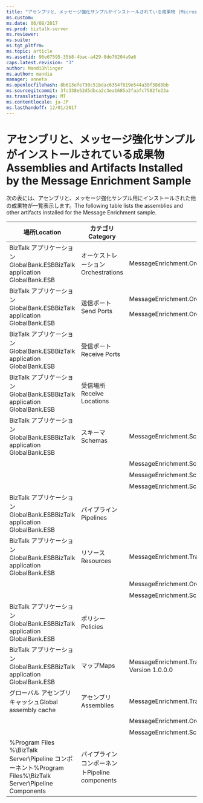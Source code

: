 ```yaml
---
title: "アセンブリと、メッセージ強化サンプルがインストールされている成果物 |Microsoft ドキュメント"
ms.custom: 
ms.date: 06/08/2017
ms.prod: biztalk-server
ms.reviewer: 
ms.suite: 
ms.tgt_pltfrm: 
ms.topic: article
ms.assetid: 96e67595-35b8-4bac-a429-0de76204a9a6
caps.latest.revision: "3"
author: MandiOhlinger
ms.author: mandia
manager: anneta
ms.openlocfilehash: 8b613efe730c51bdac6354f819e544a30f38d8bb
ms.sourcegitcommit: 3fc338e52d5dbca2c3ea1685a2faafc7582fe23a
ms.translationtype: MT
ms.contentlocale: ja-JP
ms.lasthandoff: 12/01/2017
---
```

# <a name="assemblies-and-artifacts-installed-by-the-message-enrichment-sample"></a><span data-ttu-id="89fff-102">アセンブリと、メッセージ強化サンプルがインストールされている成果物</span><span class="sxs-lookup"><span data-stu-id="89fff-102">Assemblies and Artifacts Installed by the Message Enrichment Sample</span></span>
<span data-ttu-id="89fff-103">次の表には、アセンブリと、メッセージ強化サンプル用にインストールされた他の成果物が一覧表示します。</span><span class="sxs-lookup"><span data-stu-id="89fff-103">The following table lists the assemblies and other artifacts installed for the Message Enrichment sample.</span></span>  
  
|<span data-ttu-id="89fff-104">場所</span><span class="sxs-lookup"><span data-stu-id="89fff-104">Location</span></span>|<span data-ttu-id="89fff-105">カテゴリ</span><span class="sxs-lookup"><span data-stu-id="89fff-105">Category</span></span>|<span data-ttu-id="89fff-106">コンポーネントの名前とバージョン</span><span class="sxs-lookup"><span data-stu-id="89fff-106">Name and version of the component</span></span>|  
|--------------|--------------|---------------------------------------|  
|<span data-ttu-id="89fff-107">BizTalk アプリケーション GlobalBank.ESB</span><span class="sxs-lookup"><span data-stu-id="89fff-107">BizTalk application GlobalBank.ESB</span></span>|<span data-ttu-id="89fff-108">オーケストレーション</span><span class="sxs-lookup"><span data-stu-id="89fff-108">Orchestrations</span></span>|<span data-ttu-id="89fff-109">MessageEnrichment.Orchestrations.MessageEnricher</span><span class="sxs-lookup"><span data-stu-id="89fff-109">MessageEnrichment.Orchestrations.MessageEnricher</span></span>|  
|<span data-ttu-id="89fff-110">BizTalk アプリケーション GlobalBank.ESB</span><span class="sxs-lookup"><span data-stu-id="89fff-110">BizTalk application GlobalBank.ESB</span></span>|<span data-ttu-id="89fff-111">送信ポート</span><span class="sxs-lookup"><span data-stu-id="89fff-111">Send Ports</span></span>|<span data-ttu-id="89fff-112">MessageEnrichment.Orchestrations_1.0.0.0_</span><span class="sxs-lookup"><span data-stu-id="89fff-112">MessageEnrichment.Orchestrations_1.0.0.0_</span></span><br /><br /> <span data-ttu-id="89fff-113">MessageEnrichment.Orchestrations.MessageEnricher_RoutingPort_d98186f1038d4721</span><span class="sxs-lookup"><span data-stu-id="89fff-113">MessageEnrichment.Orchestrations.MessageEnricher_RoutingPort_d98186f1038d4721</span></span>|  
|<span data-ttu-id="89fff-114">BizTalk アプリケーション GlobalBank.ESB</span><span class="sxs-lookup"><span data-stu-id="89fff-114">BizTalk application GlobalBank.ESB</span></span>|<span data-ttu-id="89fff-115">受信ポート</span><span class="sxs-lookup"><span data-stu-id="89fff-115">Receive Ports</span></span>||  
|<span data-ttu-id="89fff-116">BizTalk アプリケーション GlobalBank.ESB</span><span class="sxs-lookup"><span data-stu-id="89fff-116">BizTalk application GlobalBank.ESB</span></span>|<span data-ttu-id="89fff-117">受信場所</span><span class="sxs-lookup"><span data-stu-id="89fff-117">Receive Locations</span></span>||  
|<span data-ttu-id="89fff-118">BizTalk アプリケーション GlobalBank.ESB</span><span class="sxs-lookup"><span data-stu-id="89fff-118">BizTalk application GlobalBank.ESB</span></span>|<span data-ttu-id="89fff-119">スキーマ</span><span class="sxs-lookup"><span data-stu-id="89fff-119">Schemas</span></span>|<span data-ttu-id="89fff-120">MessageEnrichment.Schema.ProcedureResultSet_dbo_GetOrderDetails バージョン 1.0.0.0</span><span class="sxs-lookup"><span data-stu-id="89fff-120">MessageEnrichment.Schema.ProcedureResultSet_dbo_GetOrderDetails Version 1.0.0.0</span></span>|  
|||<span data-ttu-id="89fff-121">MessageEnrichment.Schema.OrderDoc バージョン 1.0.0.0</span><span class="sxs-lookup"><span data-stu-id="89fff-121">MessageEnrichment.Schema.OrderDoc Version 1.0.0.0</span></span>|  
|||<span data-ttu-id="89fff-122">MessageEnrichment.Schema.InventoryOrder バージョン 1.0.0.0</span><span class="sxs-lookup"><span data-stu-id="89fff-122">MessageEnrichment.Schema.InventoryOrder Version 1.0.0.0</span></span>|  
|||<span data-ttu-id="89fff-123">MessageEnrichment.Schema.TypedProcedure_dbo バージョン 1.0.0.0</span><span class="sxs-lookup"><span data-stu-id="89fff-123">MessageEnrichment.Schema.TypedProcedure_dbo Version 1.0.0.0</span></span>|  
|<span data-ttu-id="89fff-124">BizTalk アプリケーション GlobalBank.ESB</span><span class="sxs-lookup"><span data-stu-id="89fff-124">BizTalk application GlobalBank.ESB</span></span>|<span data-ttu-id="89fff-125">パイプライン</span><span class="sxs-lookup"><span data-stu-id="89fff-125">Pipelines</span></span>||  
|<span data-ttu-id="89fff-126">BizTalk アプリケーション GlobalBank.ESB</span><span class="sxs-lookup"><span data-stu-id="89fff-126">BizTalk application GlobalBank.ESB</span></span>|<span data-ttu-id="89fff-127">リソース</span><span class="sxs-lookup"><span data-stu-id="89fff-127">Resources</span></span>|<span data-ttu-id="89fff-128">MessageEnrichment.Transforms バージョン 1.0.0.0</span><span class="sxs-lookup"><span data-stu-id="89fff-128">MessageEnrichment.Transforms Version 1.0.0.0</span></span>|  
|||<span data-ttu-id="89fff-129">MessageEnrichment.Orchestrations バージョン 1.0.0.0</span><span class="sxs-lookup"><span data-stu-id="89fff-129">MessageEnrichment.Orchestrations Version 1.0.0.0</span></span>|  
|||<span data-ttu-id="89fff-130">MessageEnrichment.Schema バージョン 1.0.0.0</span><span class="sxs-lookup"><span data-stu-id="89fff-130">MessageEnrichment.Schema Version 1.0.0.0</span></span>|  
|<span data-ttu-id="89fff-131">BizTalk アプリケーション GlobalBank.ESB</span><span class="sxs-lookup"><span data-stu-id="89fff-131">BizTalk application GlobalBank.ESB</span></span>|<span data-ttu-id="89fff-132">ポリシー</span><span class="sxs-lookup"><span data-stu-id="89fff-132">Policies</span></span>||  
|<span data-ttu-id="89fff-133">BizTalk アプリケーション GlobalBank.ESB</span><span class="sxs-lookup"><span data-stu-id="89fff-133">BizTalk application GlobalBank.ESB</span></span>|<span data-ttu-id="89fff-134">マップ</span><span class="sxs-lookup"><span data-stu-id="89fff-134">Maps</span></span>|<span data-ttu-id="89fff-135">MessageEnrichment.Transforms.NAOrderDocToGetOrderDetailsRequestMap バージョン 1.0.0.0</span><span class="sxs-lookup"><span data-stu-id="89fff-135">MessageEnrichment.Transforms.NAOrderDocToGetOrderDetailsRequestMap Version 1.0.0.0</span></span>|  
|<span data-ttu-id="89fff-136">グローバル アセンブリ キャッシュ</span><span class="sxs-lookup"><span data-stu-id="89fff-136">Global assembly cache</span></span>|<span data-ttu-id="89fff-137">アセンブリ</span><span class="sxs-lookup"><span data-stu-id="89fff-137">Assemblies</span></span>|<span data-ttu-id="89fff-138">MessageEnrichment.Transforms バージョン 1.0.0.0</span><span class="sxs-lookup"><span data-stu-id="89fff-138">MessageEnrichment.Transforms Version 1.0.0.0</span></span>|  
|||<span data-ttu-id="89fff-139">MessageEnrichment.Orchestrations バージョン 1.0.0.0</span><span class="sxs-lookup"><span data-stu-id="89fff-139">MessageEnrichment.Orchestrations Version 1.0.0.0</span></span>|  
|||<span data-ttu-id="89fff-140">MessageEnrichment.Schema バージョン 1.0.0.0</span><span class="sxs-lookup"><span data-stu-id="89fff-140">MessageEnrichment.Schema Version 1.0.0.0</span></span>|  
|<span data-ttu-id="89fff-141">%Program Files %\\BizTalk Server\Pipeline コンポーネント</span><span class="sxs-lookup"><span data-stu-id="89fff-141">%Program Files%\\BizTalk Server\Pipeline Components</span></span>|<span data-ttu-id="89fff-142">パイプライン コンポーネント</span><span class="sxs-lookup"><span data-stu-id="89fff-142">Pipeline components</span></span>||